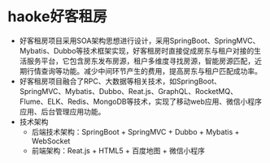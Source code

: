 # haoke好客租房
- 好客租房项目采用SOA架构思想进行设计，采用SpringBoot、SpringMVC、Mybatis、Dubbo等技术框架实现，好客租房时直接促成房东与租户对接的生活服务平台，它包含房东发布房源，租户多维度寻找房源，智能房源匹配，近期行情查询等功能。减少中间环节产生的费用，提高房东与租户匹配成功率。
- 好客租房项目融合了RPC、大数据等相关技术，如SpringBoot、SpringMVC、Mybatis、Dubbo、Reat.js、GraphQL、RocketMQ、Flume、ELK、Redis、MongoDB等技术，实现了移动web应用、微信小程序应用、后台管理应用功能。
- 技术架构
    - 后端技术架构：SpringBoot + SpringMVC + Dubbo + Mybatis + WebSocket  
    - 前端架构：Reat.js + HTML5 + 百度地图 + 微信小程序
    